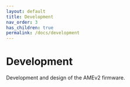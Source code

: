 ```yaml
---
layout: default
title: Development
nav_order: 3
has_children: true
permalink: /docs/development
---
```


# Development

Development and design of the AMEv2 firmware.